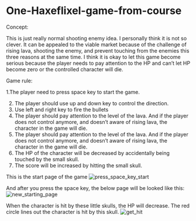# One-Haxeflixel-game-from-course

Concept:

This is just really normal shooting enemy idea. I personally think it is not so clever. It can be appealed to the viable market because of the challenge of rising lava, shooting the enemy, and prevent touching from the enemies this three reasons at the same time. I think it is okay to let this game become serious because the player needs to pay attention to the HP and can’t let HP become zero or the controlled character will die. 

Game rule:

1.The player need to press space key to start the game.
 
2. The player should use up and down key to control the direction.
3. Use left and right key to fire the bullets
4. The player should pay attention to the level of the lava. And if the player does not control anymore, and doesn’t aware of rising lava, the character in the game will die.
5. The player should pay attention to the level of the lava. And if the player does not control anymore, and doesn’t aware of rising lava, the character in the game will die.
6. The HP of the character will be decreased by accidentally being touched by the small skull.
7. The score will be increased by hitting the small skull.


This is the start page of the game
![press_space_key_start](https://user-images.githubusercontent.com/56701603/137651914-620471ba-0d32-4368-8480-571ccaf59c13.jpg)

And after you press the space key, the below page will be looked like this:
![new_starting_page](https://user-images.githubusercontent.com/56701603/137652324-95c6336a-5ac5-4b7f-83d3-f0a348264203.jpg)

When the character is hit by these little skulls, the HP will decrease. The red circle lines out the character is hit by this skull.
![get_hit](https://user-images.githubusercontent.com/56701603/137653058-59675c56-f99a-4af3-9065-2bb0d88adf5d.jpg)



